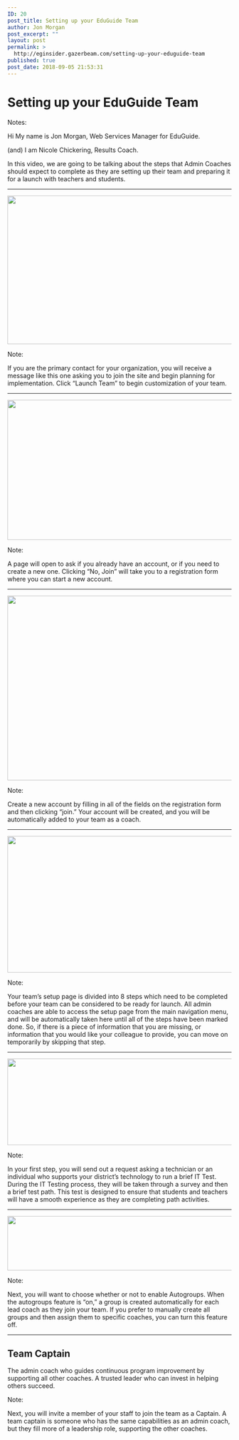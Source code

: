 ```yaml
---
ID: 20
post_title: Setting up your EduGuide Team
author: Jon Morgan
post_excerpt: ""
layout: post
permalink: >
  http://eginsider.gazerbeam.com/setting-up-your-eduguide-team
published: true
post_date: 2018-09-05 21:53:31
---
```

# Setting up your EduGuide Team

Notes:

Hi My name is Jon Morgan, Web Services Manager for EduGuide.

(and) I am Nicole Chickering, Results Coach.

In this video, we are going to be talking about the steps that Admin Coaches should expect to complete as they are setting up their team and preparing it for a launch with teachers and students.

---

<img title="" src="http://eginsider.gazerbeam.com/wp-content/uploads/2018/09/null.png" alt="" width="624" height="333" />

Note:

If you are the primary contact for your organization, you will receive a message like this one asking you to join the site and begin planning for implementation. Click “Launch Team” to begin customization of your team.

---

<img title="" src="http://eginsider.gazerbeam.com/wp-content/uploads/2018/09/null-1.png" alt="" width="624" height="314" />

Note:

A page will open to ask if you already have an account, or if you need to create a new one. Clicking “No, Join” will take you to a registration form where you can start a new account.

---

<img title="" src="http://eginsider.gazerbeam.com/wp-content/uploads/2018/09/null-2.png" alt="" width="624" height="414" />

Note:

Create a new account by filling in all of the fields on the registration form and then clicking “join.” Your account will be created, and you will be automatically added to your team as a coach.

---

<img title="" src="http://eginsider.gazerbeam.com/wp-content/uploads/2018/09/null-3.png" alt="" width="624" height="306" />

Note:

Your team’s setup page is divided into 8 steps which need to be completed before your team can be considered to be ready for launch. All admin coaches are able to access the setup page from the main navigation menu, and will be automatically taken here until all of the steps have been marked done. So, if there is a piece of information that you are missing, or information that you would like your colleague to provide, you can move on temporarily by skipping that step.

---

<img title="" src="http://eginsider.gazerbeam.com/wp-content/uploads/2018/09/null-4.png" alt="" width="624" height="194" />

Note:

In your first step, you will send out a request asking a technician or an individual who supports your district’s technology to run a brief IT Test. During the IT Testing process, they will be taken through a survey and then a brief test path. This test is designed to ensure that students and teachers will have a smooth experience as they are completing path activities.

---

<img title="" src="http://eginsider.gazerbeam.com/wp-content/uploads/2018/09/null-5.png" alt="" width="624" height="122" />

Note:

Next, you will want to choose whether or not to enable Autogroups. When the autogroups feature is “on,” a group is created automatically for each lead coach as they join your team. If you prefer to manually create all groups and then assign them to specific coaches, you can turn this feature off.

---

## Team Captain

The admin coach who guides continuous program improvement by supporting all other coaches. A trusted leader who can invest in helping others succeed.

Note:

Next, you will invite a member of your staff to join the team as a Captain. A team captain is someone who has the same capabilities as an admin coach, but they fill more of a leadership role, supporting the other coaches.